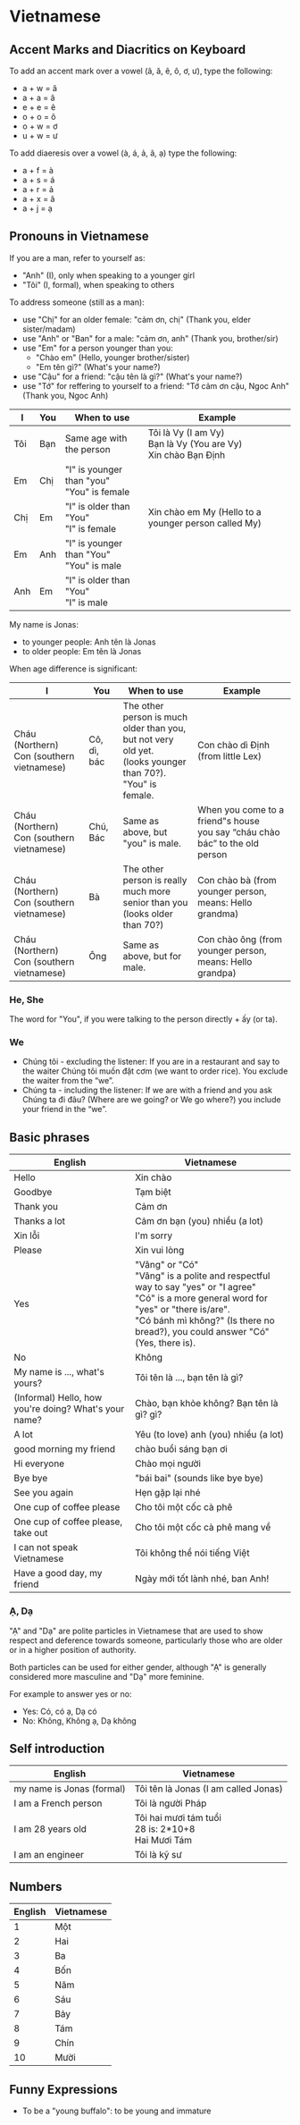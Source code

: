 # Vietnamese

## Accent Marks and Diacritics on Keyboard

To add an accent mark over a vowel (â, ă, ê, ô, ơ, ư), type the following:

- a + w = ă
- a + a = â
- e + e = ê
- o + o = ô
- o + w = ơ
- u + w = ư

To add diaeresis over a vowel (à, á, ả, ã, ạ) type the following:

- a + f = à
- a + s = á
- a + r = ả
- a + x = ã
- a + j = ạ

## Pronouns in Vietnamese

If you are a man, refer to yourself as:

- "Anh" (I), only when speaking to a younger girl
- "Tôi" (I, formal), when speaking to others

To address someone (still as a man):

- use "Chị" for an older female: "cảm ơn, chị" (Thank you, elder sister/madam)
- use "Anh" or "Ban" for a male: "cảm ơn, anh" (Thank you, brother/sir)
- use "Em" for a person younger than you:
  - "Chào em" (Hello, younger brother/sister)
  - "Em tên gì?" (What's your name?)
- use "Cậu" for a friend: "cậu tên là gì?" (What's your name?)
- use "Tớ" for reffering to yourself to a friend: "Tớ cảm ơn cậu, Ngoc Anh" (Thank you, Ngoc Anh)

| I   | You | When to use                                  | Example                                                            |
| --- | --- | -------------------------------------------- | ------------------------------------------------------------------ |
| Tôi | Bạn | Same age with the person                     | Tôi là Vy (I am Vy)<br>Bạn là Vy (You are Vy)<br>Xin chào Bạn Định |
| Em  | Chị | "I" is younger than "you"<br>"You" is female |                                                                    |
| Chị | Em  | "I" is older than "You"<br>"I" is female     | Xin chào em My (Hello to a younger person called My)               |
| Em  | Anh | "I" is younger than "You"<br>"You" is male   |
| Anh | Em  | "I" is older than "You"<br>"I" is male       |

My name is Jonas:

- to younger people: Anh tên là Jonas
- to older people: Em tên là Jonas

When age difference is significant:

| I                                            | You         | When to use                                                                                                        | Example                                                                        |
| -------------------------------------------- | ----------- | ------------------------------------------------------------------------------------------------------------------ | ------------------------------------------------------------------------------ |
| Cháu (Northern)<br>Con (southern vietnamese) | Cô, dì, bác | The other person is much older than you,<br>but not very old yet.<br>(looks younger than 70?).<br>"You" is female. | Con chào dì Định (from little Lex)                                             |
| Cháu (Northern)<br>Con (southern vietnamese) | Chú, Bác    | Same as above, but "you" is male.                                                                                  | When you come to a friend"s house<br>you say “cháu chào bác” to the old person |
| Cháu (Northern)<br>Con (southern vietnamese) | Bà          | The other person is really much more<br>senior than you<br>(looks older than 70?)                                  | Con chào bà (from younger person, means: Hello grandma)                        |
| Cháu (Northern)<br>Con (southern vietnamese) | Ông         | Same as above, but for male.                                                                                       | Con chào ông (from younger person, means: Hello grandpa)                       |

### He, She

The word for "You", if you were talking to the person directly + ấy (or ta).

### We

- Chúng tôi - excluding the listener: If you are in a restaurant and say to the waiter Chúng tôi muốn đặt cơm (we want to order rice). You exclude the waiter from the “we”.
- Chúng ta - including the listener: If we are with a friend and you ask Chúng ta đi đâu? (Where are we going? or We go where?) you include your friend in the “we”.

## Basic phrases

| English                                               | Vietnamese                                                                                                                                                                                                                        |
| ----------------------------------------------------- | --------------------------------------------------------------------------------------------------------------------------------------------------------------------------------------------------------------------------------- |
| Hello                                                 | Xin chào                                                                                                                                                                                                                          |
| Goodbye                                               | Tạm biệt                                                                                                                                                                                                                          |
| Thank you                                             | Cảm ơn                                                                                                                                                                                                                            |
| Thanks a lot                                          | Cảm ơn bạn (you) nhiều (a lot)                                                                                                                                                                                                    |
| Xin lỗi                                               | I'm sorry                                                                                                                                                                                                                         |
| Please                                                | Xin vui lòng                                                                                                                                                                                                                      |
| Yes                                                   | "Vâng" or "Có"<br>"Vâng" is a polite and respectful way to say "yes" or "I agree"<br>"Có" is a more general word for "yes" or "there is/are".<br>"Có bánh mì không?" (Is there no bread?), you could answer "Có" (Yes, there is). |
| No                                                    | Không                                                                                                                                                                                                                             |
| My name is ..., what's yours?                         | Tôi tên là ..., bạn tên là gì?                                                                                                                                                                                                    |
| (Informal) Hello, how you're doing? What's your name? | Chào, bạn khỏe không? Bạn tên là gì? gì?                                                                                                                                                                                          |
| A lot                                                 | Yêu (to love) anh (you) nhiều (a lot)                                                                                                                                                                                             |
| good morning my friend                                | chào buổi sáng bạn ơi                                                                                                                                                                                                             |
| Hi everyone                                           | Chào mọi người                                                                                                                                                                                                                    |
| Bye bye                                               | "bái bai" (sounds like bye bye)                                                                                                                                                                                                   |
| See you again                                         | Hẹn gặp lại nhé                                                                                                                                                                                                                   |
| One cup of coffee please                              | Cho tôi một cốc cà phê                                                                                                                                                                                                            |
| One cup of coffee please, take out                    | Cho tôi một cốc cà phê mang về                                                                                                                                                                                                    |
| I can not speak Vietnamese                            | Tôi không thể nói tiếng Việt                                                                                                                                                                                                      |
| Have a good day, my friend                            | Ngày mới tốt lành nhé, ban Anh!                                                                                                                                                                                                   |

### Ạ, Dạ

"Ạ" and "Dạ" are polite particles in Vietnamese that are used to show respect and deference towards someone, particularly those who are older or in a higher position of authority.

Both particles can be used for either gender, although "Ạ" is generally considered more masculine and "Dạ" more feminine.

For example to answer yes or no:

- Yes: Có, có ạ, Dạ có
- No: Không, Không ạ, Dạ không

## Self introduction

| English                   | Vietnamese                                             |
| ------------------------- | ------------------------------------------------------ |
| my name is Jonas (formal) | Tôi tên là Jonas (I am called Jonas)                   |
| I am a French person      | Tôi là người Pháp                                      |
| I am 28 years old         | Tôi hai mươi tám tuổi<br>28 is: 2*10+8<br>Hai Mươi Tám |
| I am an engineer          | Tôi là kỹ sư                                           |

## Numbers

| English | Vietnamese |
| ------- | ---------- |
| 1       | Một        |
| 2       | Hai        |
| 3       | Ba         |
| 4       | Bốn        |
| 5       | Năm        |
| 6       | Sáu        |
| 7       | Bảy        |
| 8       | Tám        |
| 9       | Chín       |
| 10      | Mười       |

## Funny Expressions

- To be a "young buffalo": to be young and immature
